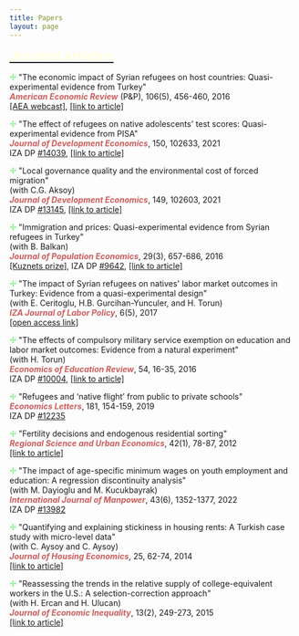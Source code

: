 ```yaml
---
title: Papers
layout: page
---
```


<p><font size="+2"><b><u><font color="LightYellow">Journal articles</font></u></b></font></p>

<p><b><font color="LightGreen">&#10018;</font></b> "The economic impact of Syrian refugees on host countries: Quasi-experimental evidence from Turkey"
<br><i><b><font color="IndianRed">American Economic Review</font></b></i> (P&P), 106(5), 456-460, 2016
<br><a href="https://www.aeaweb.org/webcasts/2016/refugees">[AEA webcast]</a>, <a href="https://www.aeaweb.org/articles?id=10.1257/aer.p20161065">[link to article]</a>

<p><b><font color="LightGreen">&#10018;</font></b> "The effect of refugees on native adolescents' test scores: Quasi-experimental evidence from PISA"
<br><i><b><font color="IndianRed">Journal of Development Economics</font></b></i>, 150, 102633, 2021
<br>IZA DP <a href="https://docs.iza.org/dp14039.pdf">#14039</a>, <a href="https://www.sciencedirect.com/science/article/abs/pii/S0304387821000122">[link to article]</a>

<p><b><font color="LightGreen">&#10018;</font></b> "Local governance quality and the environmental cost of forced migration"
<br>(with C.G. Aksoy)
<br><i><b><font color="IndianRed">Journal of Development Economics</font></b></i>, 149, 102603, 2021
<br>IZA DP <a href="https://docs.iza.org/dp13145.pdf">#13145</a>, <a href="https://www.sciencedirect.com/science/article/abs/pii/S0304387820301784">[link to article]</a>

<p><b><font color="LightGreen">&#10018;</font></b> "Immigration and prices: Quasi-experimental evidence from Syrian refugees in Turkey"
<br>(with B. Balkan)
<br><i><b><font color="IndianRed">Journal of Population Economics</font></b></i>, 29(3), 657-686, 2016
<br><a href="https://link.springer.com/article/10.1007/s00148-016-0615-y">[Kuznets prize]</a>, IZA DP <a href="https://docs.iza.org/dp9642.pdf">#9642</a>, <a href="https://link.springer.com/article/10.1007/s00148-016-0583-2">[link to article]</a>

<p><b><font color="LightGreen">&#10018;</font></b> "The impact of Syrian refugees on natives' labor market outcomes in Turkey: Evidence from a quasi-experimental design"
<br>(with E. Ceritoglu, H.B. Gurcihan-Yunculer, and H. Torun)
<br><i><b><font color="IndianRed">IZA Journal of Labor Policy</font></b></i>, 6(5), 2017
<br><a href="https://link.springer.com/article/10.1007/s00148-016-0615-y">[open access link]</a>

<p><b><font color="LightGreen">&#10018;</font></b> "The effects of compulsory military service exemption on education and labor market outcomes: Evidence from a natural experiment"
<br>(with H. Torun)
<br><i><b><font color="IndianRed">Economics of Education Review</font></b></i>, 54, 16-35, 2016
<br>IZA DP <a href="https://docs.iza.org/dp10004.pdf">#10004</a>, <a href="https://www.sciencedirect.com/science/article/abs/pii/S0272775716303326">[link to article]</a>

<p><b><font color="LightGreen">&#10018;</font></b> "Refugees and ‘native flight’ from public to private schools"
<br><i><b><font color="IndianRed">Economics Letters</font></b></i>, 181, 154-159, 2019
<br>IZA DP <a href="https://docs.iza.org/dp12235.pdf">#12235</a>
    
<p><b><font color="LightGreen">&#10018;</font></b> "Fertility decisions and endogenous residential sorting"
<br><i><b><font color="IndianRed">Regional Science and Urban Economics</font></b></i>, 42(1), 78-87, 2012
<br><a href="https://www.sciencedirect.com/science/article/abs/pii/S0166046211000767">[link to article]</a>

<p><b><font color="LightGreen">&#10018;</font></b> "The impact of age-specific minimum wages on youth employment and education: A regression discontinuity analysis"
<br>(with M. Dayioglu and M. Kucukbayrak)
<br><i><b><font color="IndianRed">International Journal of Manpower</font></b></i>, 43(6), 1352-1377, 2022
<br>IZA DP <a href="https://docs.iza.org/dp13982.pdf">#13982</a>

<p><b><font color="LightGreen">&#10018;</font></b> "Quantifying and explaining stickiness in housing rents: A Turkish case study with micro-level data"
<br>(with C. Aysoy and C. Aysoy)
<br><i><b><font color="IndianRed">Journal of Housing Economics</font></b></i>, 25, 62-74, 2014
<br><a href="https://www.sciencedirect.com/science/article/abs/pii/S1051137714000187">[link to article]</a>

<p><b><font color="LightGreen">&#10018;</font></b> "Reassessing the trends in the relative supply of college-equivalent workers in the U.S.: A selection-correction approach"
<br>(with H. Ercan and H. Ulucan)
<br><i><b><font color="IndianRed">Journal of Economic Inequality</font></b></i>, 13(2), 249-273, 2015
<br><a href="https://link.springer.com/article/10.1007/s10888-014-9278-7">[link to article]</a>
